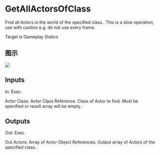 # GetAllActorsOfClass

Find all Actors in the world of the specified class.. This is a slow operation, use with caution e.g. do not use every frame.

Target is Gameplay Statics

## 图示

![]($-20221218-17342941.png)

## Inputs

In: Exec.

Actor Class: Actor Class Reference. Class of Actor to find. Must be specified or result array will be empty..  

## Outputs

Out: Exec.

Out Actors: Array of Actor Object References. Output array of Actors of the specified class..

